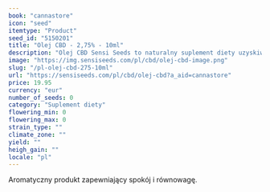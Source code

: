 ```yaml
---
book: "cannastore"
icon: "seed"
itemtype: "Product"
seed_id: "5150201"
title: "Olej CBD - 2,75% - 10ml"
description: "Olej CBD Sensi Seeds to naturalny suplement diety uzyskiwany z konopi. Jako suplement diety nalezy go przyjmowac dwa razy dziennie."
image: "https://img.sensiseeds.com/pl/cbd/olej-cbd-image.png"
slug: "/pl-olej-cbd-275-10ml"
url: "https://sensiseeds.com/pl/cbd/olej-cbd?a_aid=cannastore"
price: 19.95
currency: "eur"
number_of_seeds: 0
category: "Suplement diety"
flowering_min: 0
flowering_max: 0
strain_type: ""
climate_zone: ""
yield: ""
heigh_gain: ""
locale: "pl"
---
```

Aromatyczny produkt zapewniający spokój i równowagę.
